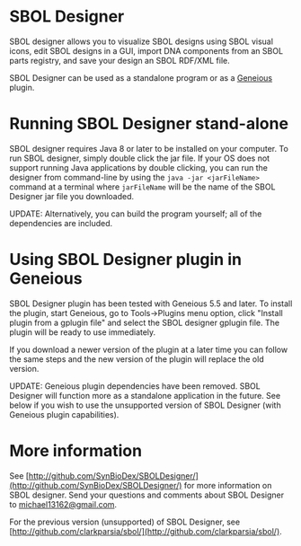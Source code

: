 SBOL Designer
=============

SBOL designer allows you to visualize SBOL designs using SBOL visual icons, edit SBOL designs 
in a GUI, import DNA components from an SBOL parts registry, and save your design an SBOL RDF/XML
file.

SBOL Designer can be used as a standalone program or as a [Geneious](http://www.geneious.com/) plugin.

Running SBOL Designer stand-alone
=================================

SBOL designer requires Java 8 or later to be installed on your computer. To run SBOL designer, 
simply double click the jar file. If your OS does not support running Java applications by
double clicking, you can run the designer from command-line by using the `java -jar <jarFileName>`
command at a terminal where `jarFileName` will be the name of the SBOL Designer jar file you
downloaded.

UPDATE: Alternatively, you can build the program yourself; all of the dependencies are included.
 
Using SBOL Designer plugin in Geneious
======================================

SBOL Designer plugin has been tested with Geneious 5.5 and later. To install the plugin, start
Geneious, go to Tools->Plugins menu option, click "Install plugin from a gplugin file" and select 
the SBOL designer gplugin file. The plugin will be ready to use immediately.

If you download a newer version of the plugin at a later time you can follow the same steps and
the new version of the plugin will replace the old version.

UPDATE: Geneious plugin dependencies have been removed.  SBOL Designer will function more as a standalone application in the future.  See below if you wish to use the unsupported version of SBOL Designer (with Geneious plugin capabilities).

More information
================

See [http://github.com/SynBioDex/SBOLDesigner/](http://github.com/SynBioDex/SBOLDesigner/) for more information
on SBOL designer. Send your questions and comments about SBOL Designer to 
[michael13162@gmail.com](mailto:michael13162@gmail.com).

For the previous version (unsupported) of SBOL Designer, see [http://github.com/clarkparsia/sbol/](http://github.com/clarkparsia/sbol/).
